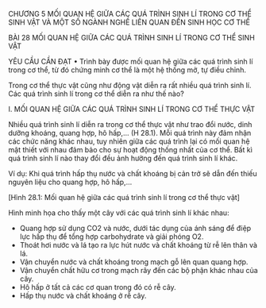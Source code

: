 CHƯƠNG 5
MỐI QUAN HỆ GIỮA CÁC QUÁ TRÌNH SINH LÍ TRONG CƠ THỂ SINH VẬT VÀ MỘT SỐ NGÀNH NGHỀ LIÊN QUAN ĐẾN SINH HỌC CƠ THỂ

BÀI 28
MỐI QUAN HỆ GIỮA CÁC QUÁ TRÌNH SINH LÍ TRONG CƠ THỂ SINH VẬT

YÊU CẦU CẦN ĐẠT
• Trình bày được mối quan hệ giữa các quá trình sinh lí trong cơ thể, từ đó chứng minh cơ thể là một hệ thống mở, tự điều chỉnh.

Trong cơ thể thực vật cũng như động vật diễn ra rất nhiều quá trình sinh lí. Các quá trình sinh lí trong cơ thể diễn ra như thế nào?

I. MỐI QUAN HỆ GIỮA CÁC QUÁ TRÌNH SINH LÍ TRONG CƠ THỂ THỰC VẬT

Nhiều quá trình sinh lí diễn ra trong cơ thể thực vật như trao đổi nước, dinh dưỡng khoáng, quang hợp, hô hấp,... (H 28.1). Mỗi quá trình này đảm nhận các chức năng khác nhau, tuy nhiên giữa các quá trình lại có mối quan hệ mật thiết với nhau đảm bảo cho sự hoạt động thống nhất của cơ thể. Bất kì quá trình sinh lí nào thay đổi đều ảnh hưởng đến quá trình sinh lí khác.

Ví dụ: Khi quá trình hấp thụ nước và chất khoáng bị cản trở sẽ dẫn đến thiếu nguyên liệu cho quang hợp, hô hấp,...

[Hình 28.1: Mối quan hệ giữa các quá trình sinh lí trong cơ thể thực vật]

Hình minh họa cho thấy một cây với các quá trình sinh lí khác nhau:

- Quang hợp sử dụng CO2 và nước, dưới tác dụng của ánh sáng để điệp lực hấp thụ để tổng hợp carbohydrate và giải phóng O2.
- Thoát hơi nước và lá tạo ra lực hút nước và chất khoáng từ rễ lên thân và lá.
- Vận chuyển nước và chất khoáng trong mạch gỗ lên quan quang hợp.
- Vận chuyển chất hữu cơ trong mạch rây đến các bộ phận khác nhau của cây.
- Hô hấp ở tất cả các cơ quan trong đó có rễ cây.
- Hấp thụ nước và chất khoáng ở rễ cây.